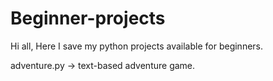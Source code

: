 # Beginner-projects

Hi all,
Here I save my python projects available for beginners.

adventure.py -> text-based adventure game.
